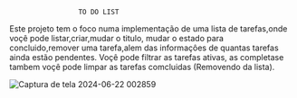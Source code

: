                      TO DO LIST 


Este projeto tem o foco numa implementação de uma lista de tarefas,onde voçê pode listar,criar,mudar o titulo, mudar o estado
para concluido,remover uma tarefa,alem das informaçôes de quantas tarefas ainda estão pendentes.
Voçê pode filtrar as tarefas ativas, as completase tambem voçê pode limpar as tarefas comcluidas (Removendo da lista).


 ![Captura de tela 2024-06-22 002859](https://github.com/KaykyRuan/TO-DO-LIST/assets/144978026/25306bd4-ca78-4311-86f4-a522afd71ed2)
